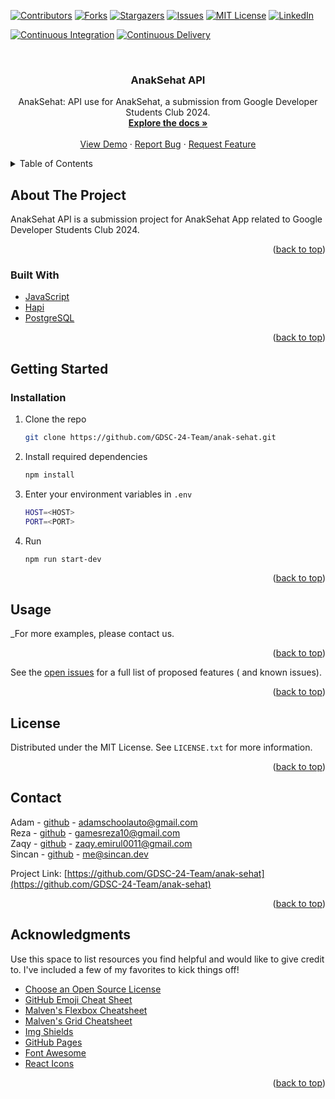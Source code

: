 <div id="top"></div>
<!--
*** Thanks for checking out the Best-README-Template. If you have a suggestion
*** that would make this better, please fork the repo and create a pull request
*** or simply open an issue with the tag "enhancement".
*** Don't forget to give the project a star!
*** Thanks again! Now go create something AMAZING! :D
-->

<!-- PROJECT SHIELDS -->
<!--
*** I'm using markdown "reference style" links for readability.
*** Reference links are enclosed in brackets [ ] instead of parentheses ( ).
*** See the bottom of this document for the declaration of the reference variables
*** for contributors-url, forks-url, etc. This is an optional, concise syntax you may use.
*** https://www.markdownguide.org/basic-syntax/#reference-style-links
-->

[![Contributors][contributors-shield]][contributors-url]
[![Forks][forks-shield]][forks-url]
[![Stargazers][stars-shield]][stars-url]
[![Issues][issues-shield]][issues-url]
[![MIT License][license-shield]][license-url]
[![LinkedIn][linkedin-shield]][linkedin-url]

[![Continuous Integration][github-actions-shield-ci]][github-actions-url-ci]
[![Continuous Delivery][github-actions-shield-cd]][github-actions-url-cd]

<!-- PROJECT LOGO -->
<br />
<div align="center">
  <h3 align="center">AnakSehat API</h3>

  <p align="center">
   AnakSehat: API use for AnakSehat, a submission from Google Developer Students Club 2024. 
    <br />
    <a href="#"><strong>Explore the docs »</strong></a>
    <br />
    <br />
    <a href="#">View Demo</a>
    ·
    <a href="https://github.com/GDSC-24-Team/anak-sehat/issues">Report Bug</a>
    ·
    <a href="https://github.com/GDSC-24-Team/anak-sehat/issues">Request Feature</a>
  </p>
</div>

<!-- TABLE OF CONTENTS -->
<details>
  <summary>Table of Contents</summary>
  <ol>
    <li>
      <a href="#about-the-project">About The Project</a>
      <ul>
        <li><a href="#built-with">Built With</a></li>
      </ul>
    </li>
    <li>
      <a href="#getting-started">Getting Started</a>
      <ul>
        <li><a href="#installation">Installation</a></li>
      </ul>
    </li>
    <li><a href="#usage">Usage</a></li>
    <li><a href="#roadmap">Roadmap</a></li>
    <li><a href="#contributing">Contributing</a></li>
    <li><a href="#license">License</a></li>
    <li><a href="#contact">Contact</a></li>
    <li><a href="#acknowledgments">Acknowledgments</a></li>
  </ol>
</details>

<!-- ABOUT THE PROJECT -->

## About The Project

AnakSehat API is a submission project for AnakSehat App related to Google Developer Students Club 2024.

<p align="right">(<a href="#top">back to top</a>)</p>

### Built With

- [JavaScript](https://www.javascript.com/)
- [Hapi](https://hapi.dev/)
- [PostgreSQL](https://www.postgresql.org/)

<p align="right">(<a href="#top">back to top</a>)</p>

<!-- GETTING STARTED -->

## Getting Started

### Installation

1. Clone the repo
   ```sh
   git clone https://github.com/GDSC-24-Team/anak-sehat.git
   ```
2. Install required dependencies
   ```bash
   npm install
   ```
3. Enter your environment variables in `.env`
   ```bash
   HOST=<HOST>
   PORT=<PORT>
   ```
4. Run
   ```sh
   npm run start-dev
   ```

<p align="right">(<a href="#top">back to top</a>)</p>

<!-- USAGE EXAMPLES -->

## Usage

_For more examples, please contact us.

<p align="right">(<a href="#top">back to top</a>)</p>

See the [open issues](https://github.com/GDSC-24-Team/anak-sehat/issues) for a full list of proposed features (
and known issues).

<p align="right">(<a href="#top">back to top</a>)</p>

<!-- LICENSE -->

## License

Distributed under the MIT License. See `LICENSE.txt` for more information.

<p align="right">(<a href="#top">back to top</a>)</p>

<!-- CONTACT -->

## Contact

Adam - [github](https://github.com/AdamJoestar) - adamschoolauto@gmail.com <br>
Reza - [github](https://github.com/FallenReza) - gamesreza10@gmail.com <br>
Zaqy - [github](https://github.com/Zaqyemirul) - zaqy.emirul0011@gmail.com <br>
Sincan - [github](https://github.com/sincanmaulanaa) - me@sincan.dev

Project Link: [https://github.com/GDSC-24-Team/anak-sehat](https://github.com/GDSC-24-Team/anak-sehat)

<p align="right">(<a href="#top">back to top</a>)</p>

<!-- ACKNOWLEDGMENTS -->

## Acknowledgments

Use this space to list resources you find helpful and would like to give credit to. I've included a few of my favorites
to kick things off!

- [Choose an Open Source License](https://choosealicense.com)
- [GitHub Emoji Cheat Sheet](https://www.webpagefx.com/tools/emoji-cheat-sheet)
- [Malven's Flexbox Cheatsheet](https://flexbox.malven.co/)
- [Malven's Grid Cheatsheet](https://grid.malven.co/)
- [Img Shields](https://shields.io)
- [GitHub Pages](https://pages.github.com)
- [Font Awesome](https://fontawesome.com)
- [React Icons](https://react-icons.github.io/react-icons/search)

<p align="right">(<a href="#top">back to top</a>)</p>

<!-- MARKDOWN LINKS & IMAGES -->
<!-- https://www.markdownguide.org/basic-syntax/#reference-style-links -->

[github-actions-shield-ci]: https://github.com/erikrios/reog-apps-apis/actions/workflows/ci.yml/badge.svg
[github-actions-url-ci]: https://github.com/erikrios/reog-apps-apis/actions/workflows/ci.yml
[github-actions-shield-cd]: https://github.com/erikrios/reog-apps-apis/actions/workflows/cd.yml/badge.svg
[github-actions-url-cd]: https://github.com/erikrios/reog-apps-apis/actions/workflows/cd.yml
[contributors-shield]: https://img.shields.io/github/contributors/erikrios/reog-apps-apis.svg?style=for-the-badge
[contributors-url]: https://github.com/erikrios/reog-apps-apis/graphs/contributors
[forks-shield]: https://img.shields.io/github/forks/erikrios/reog-apps-apis.svg?style=for-the-badge
[forks-url]: https://github.com/erikrios/reog-apps-apis/network/members
[stars-shield]: https://img.shields.io/github/stars/erikrios/reog-apps-apis.svg?style=for-the-badge
[stars-url]: https://github.com/erikrios/reog-apps-apis/stargazers
[issues-shield]: https://img.shields.io/github/issues/erikrios/reog-apps-apis.svg?style=for-the-badge
[issues-url]: https://github.com/erikrios/reog-apps-apis/issues
[license-shield]: https://img.shields.io/github/license/erikrios/reog-apps-apis.svg?style=for-the-badge
[license-url]: https://github.com/erikrios/reog-apps-apis/blob/master/LICENSE.txt
[linkedin-shield]: https://img.shields.io/badge/-LinkedIn-black.svg?style=for-the-badge&logo=linkedin&colorB=555
[linkedin-url]: https://linkedin.com/in/erikriosetiawan
[product-screenshot]: images/screenshot.png
